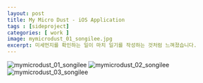 ```yaml
---
layout: post
title: My Micro Dust - iOS Application
tags : [sideproject]
categories: [ work ]
image: mymicrodust_01_songilee.jpg
excerpt: 미세먼지를 확인하는 일이 마치 일기를 작성하는 것처럼 느껴졌습니다.
---
```


![mymicrodust_01_songilee](https://user-images.githubusercontent.com/33489620/79322778-3f06bb00-7f48-11ea-80f1-a2fa80aea3d5.jpg)
![mymicrodust_02_songilee](https://user-images.githubusercontent.com/33489620/79322788-43cb6f00-7f48-11ea-89c3-864d8bce1560.jpg)
![mymicrodust_03_songilee](https://user-images.githubusercontent.com/33489620/79322789-44fc9c00-7f48-11ea-847d-fa9af564e509.jpg)
